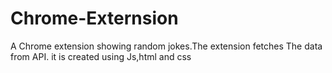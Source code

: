 # Chrome-Externsion
A Chrome extension showing random jokes.The extension fetches The data from API. it is created using Js,html and css
